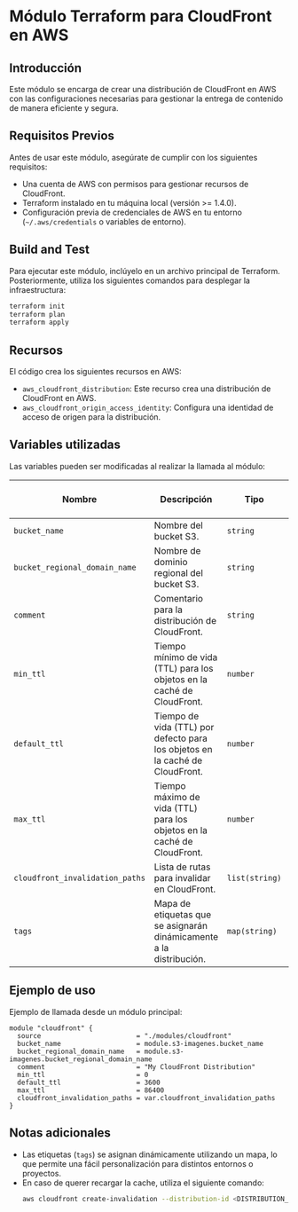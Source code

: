 # Módulo Terraform para CloudFront en AWS

## Introducción

Este módulo se encarga de crear una distribución de CloudFront en AWS con las configuraciones necesarias para gestionar la entrega de contenido de manera eficiente y segura.

## Requisitos Previos

Antes de usar este módulo, asegúrate de cumplir con los siguientes requisitos:

- Una cuenta de AWS con permisos para gestionar recursos de CloudFront.
- Terraform instalado en tu máquina local (versión >= 1.4.0).
- Configuración previa de credenciales de AWS en tu entorno (`~/.aws/credentials` o variables de entorno).

## Build and Test

Para ejecutar este módulo, inclúyelo en un archivo principal de Terraform. Posteriormente, utiliza los siguientes comandos para desplegar la infraestructura:

```bash
terraform init
terraform plan
terraform apply
```

## Recursos

El código crea los siguientes recursos en AWS:

- `aws_cloudfront_distribution`: Este recurso crea una distribución de CloudFront en AWS.
- `aws_cloudfront_origin_access_identity`: Configura una identidad de acceso de origen para la distribución.

## Variables utilizadas

Las variables pueden ser modificadas al realizar la llamada al módulo:

| Nombre                          | Descripción                                                                  | Tipo           | Valor por defecto | Obligatorio |
| ------------------------------- | ---------------------------------------------------------------------------- | -------------- | ----------------- | ----------- |
| `bucket_name`                   | Nombre del bucket S3.                                                        | `string`       | -                 | Sí          |
| `bucket_regional_domain_name`   | Nombre de dominio regional del bucket S3.                                    | `string`       | -                 | Sí          |
| `comment`                       | Comentario para la distribución de CloudFront.                               | `string`       | -                 | Sí          |
| `min_ttl`                       | Tiempo mínimo de vida (TTL) para los objetos en la caché de CloudFront.      | `number`       | 0                 | No          |
| `default_ttl`                   | Tiempo de vida (TTL) por defecto para los objetos en la caché de CloudFront. | `number`       | 3600              | No          |
| `max_ttl`                       | Tiempo máximo de vida (TTL) para los objetos en la caché de CloudFront.      | `number`       | 86400             | No          |
| `cloudfront_invalidation_paths` | Lista de rutas para invalidar en CloudFront.                                 | `list(string)` | `["/*"]`          | No          |
| `tags`                          | Mapa de etiquetas que se asignarán dinámicamente a la distribución.          | `map(string)`  | `{}`              | No          |

## Ejemplo de uso

Ejemplo de llamada desde un módulo principal:

```hcl
module "cloudfront" {
  source                        = "./modules/cloudfront"
  bucket_name                   = module.s3-imagenes.bucket_name
  bucket_regional_domain_name   = module.s3-imagenes.bucket_regional_domain_name
  comment                       = "My CloudFront Distribution"
  min_ttl                       = 0
  default_ttl                   = 3600
  max_ttl                       = 86400
  cloudfront_invalidation_paths = var.cloudfront_invalidation_paths
}
```

## Notas adicionales

- Las etiquetas (`tags`) se asignan dinámicamente utilizando un mapa, lo que permite una fácil personalización para distintos entornos o proyectos.
- En caso de querer recargar la cache, utiliza el siguiente comando:
  ```bash
  aws cloudfront create-invalidation --distribution-id <DISTRIBUTION_ID> --paths "/*"
  ```
